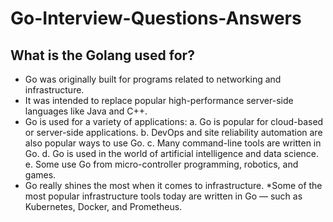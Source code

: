 # Go-Interview-Questions-Answers

## What is the Golang used for?
  * Go was originally built for programs related to networking and infrastructure.
  * It was intended to replace popular high-performance server-side languages like Java and C++. 
  * Go is used for a variety of applications:
    a. Go is popular for cloud-based or server-side applications. 
    b. DevOps and site reliability automation are also popular ways to use Go. 
    c. Many command-line tools are written in Go.
    d. Go is used in the world of artificial intelligence and data science.
    e. Some use Go from micro-controller programming, robotics, and games.
  * Go really shines the most when it comes to infrastructure. 
  *Some of the most popular infrastructure tools today are written in Go — such as Kubernetes, Docker, and Prometheus.
